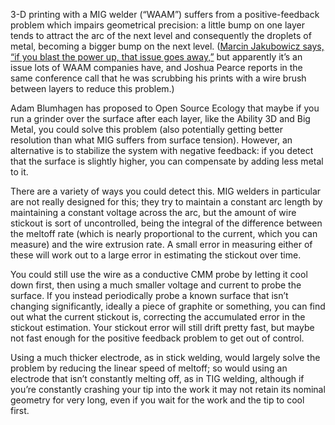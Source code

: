 3-D printing with a MIG welder (“WAAM”) suffers from a
positive-feedback problem which impairs geometrical precision: a
little bump on one layer tends to attract the arc of the next level
and consequently the droplets of metal, becoming a bigger bump on the
next level.  ([Marcin Jakubowicz says, “if you blast the power up,
that issue goes away,”][0] but apparently it’s an issue lots of WAAM
companies have, and Joshua Pearce reports in the same conference call
that he was scrubbing his prints with a wire brush between layers to
reduce this problem.)

Adam Blumhagen has proposed to Open Source Ecology that maybe if you
run a grinder over the surface after each layer, like the Ability 3D
and Big Metal, you could solve this problem (also potentially getting
better resolution than what MIG suffers from surface tension).
However, an alternative is to stabilize the system with negative
feedback: if you detect that the surface is slightly higher, you can
compensate by adding less metal to it.

[0]: https://youtu.be/ILw0MDsWhHQ "Open Source Wire Arc Additive Manufacturing, 11m37s"

There are a variety of ways you could detect this.  MIG welders in
particular are not really designed for this; they try to maintain a
constant arc length by maintaining a constant voltage across the arc,
but the amount of wire stickout is sort of uncontrolled, being the
integral of the difference between the meltoff rate (which is nearly
proportional to the current, which you can measure) and the wire
extrusion rate.  A small error in measuring either of these will work
out to a large error in estimating the stickout over time.

You could still use the wire as a conductive CMM probe by letting it
cool down first, then using a much smaller voltage and current to
probe the surface.  If you instead periodically probe a known surface
that isn’t changing significantly, ideally a piece of graphite or
something, you can find out what the current stickout is, correcting
the accumulated error in the stickout estimation.  Your stickout error
will still drift pretty fast, but maybe not fast enough for the
positive feedback problem to get out of control.

Using a much thicker electrode, as in stick welding, would largely
solve the problem by reducing the linear speed of meltoff; so would
using an electrode that isn’t constantly melting off, as in TIG
welding, although if you’re constantly crashing your tip into the work
it may not retain its nominal geometry for very long, even if you wait
for the work and the tip to cool first.
